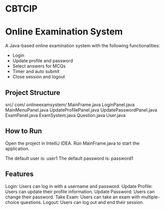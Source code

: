 # CBTCIP
# Online Examination System

A Java-based online examination system with the following functionalities:
- Login
- Update profile and password
- Select answers for MCQs
- Timer and auto submit
- Close session and logout

## Project Structure
src/
com/
onlineexamsystem/
MainFrame.java
LoginPanel.java
MainMenuPanel.java
UpdateProfilePanel.java
UpdatePasswordPanel.java
ExamPanel.java
ExamSystem.java
Question.java
User.java

## How to Run 
Open the project in IntelliJ IDEA.
Run MainFrame.java to start the application.


The default user is: user1
The default password is: password1

## Features
Login: Users can log in with a username and password.
Update Profile: Users can update their profile information.
Update Password: Users can change their password.
Take Exam: Users can take an exam with multiple-choice questions.
Logout: Users can log out and end their session.


